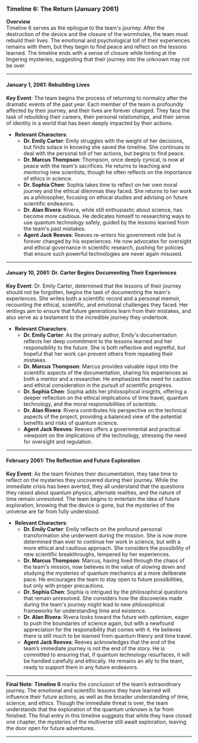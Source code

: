 ### **Timeline 6: The Return (January 2061)**

**Overview**  
Timeline 6 serves as the epilogue to the team's journey. After the destruction of the device and the closure of the wormholes, the team must rebuild their lives. The emotional and psychological toll of their experiences remains with them, but they begin to find peace and reflect on the lessons learned. The timeline ends with a sense of closure while hinting at the lingering mysteries, suggesting that their journey into the unknown may not be over.

---

#### **January 1, 2061: Rebuilding Lives**

**Key Event**: The team begins the process of returning to normalcy after the dramatic events of the past year. Each member of the team is profoundly affected by their journey, and their lives are forever changed. They face the task of rebuilding their careers, their personal relationships, and their sense of identity in a world that has been deeply impacted by their actions.

- **Relevant Characters**:
  - **Dr. Emily Carter**: Emily struggles with the weight of her decisions, but finds solace in knowing she saved the timeline. She continues to deal with the personal toll of her actions, but begins to find peace.
  - **Dr. Marcus Thompson**: Thompson, once deeply cynical, is now at peace with the team's sacrifices. He returns to teaching and mentoring new scientists, though he often reflects on the importance of ethics in science.
  - **Dr. Sophia Chen**: Sophia takes time to reflect on her own moral journey and the ethical dilemmas they faced. She returns to her work as a philosopher, focusing on ethical studies and advising on future scientific endeavors.
  - **Dr. Alan Rivera**: Rivera, while still enthusiastic about science, has become more cautious. He dedicates himself to researching ways to use quantum technology safely, guided by the lessons learned from the team's past mistakes.
  - **Agent Jack Reeves**: Reeves re-enters his government role but is forever changed by his experiences. He now advocates for oversight and ethical governance in scientific research, pushing for policies that ensure such powerful technologies are never again misused.

---

#### **January 10, 2061: Dr. Carter Begins Documenting Their Experiences**

**Key Event**: Dr. Emily Carter, determined that the lessons of their journey should not be forgotten, begins the task of documenting the team's experiences. She writes both a scientific record and a personal memoir, recounting the ethical, scientific, and emotional challenges they faced. Her writings aim to ensure that future generations learn from their mistakes, and also serve as a testament to the incredible journey they undertook.

- **Relevant Characters**:
  - **Dr. Emily Carter**: As the primary author, Emily's documentation reflects her deep commitment to the lessons learned and her responsibility to the future. She is both reflective and regretful, but hopeful that her work can prevent others from repeating their mistakes.
  - **Dr. Marcus Thompson**: Marcus provides valuable input into the scientific aspects of the documentation, sharing his experiences as both a mentor and a researcher. He emphasizes the need for caution and ethical consideration in the pursuit of scientific progress.
  - **Dr. Sophia Chen**: Sophia adds her philosophical insights, offering a deeper reflection on the ethical implications of time travel, quantum technology, and the moral responsibilities of scientists.
  - **Dr. Alan Rivera**: Rivera contributes his perspective on the technical aspects of the project, providing a balanced view of the potential benefits and risks of quantum science.
  - **Agent Jack Reeves**: Reeves offers a governmental and practical viewpoint on the implications of the technology, stressing the need for oversight and regulation.

---

#### **February 2061: The Reflection and Future Exploration**

**Key Event**: As the team finishes their documentation, they take time to reflect on the mysteries they uncovered during their journey. While the immediate crisis has been averted, they all understand that the questions they raised about quantum physics, alternate realities, and the nature of time remain unresolved. The team begins to entertain the idea of future exploration, knowing that the device is gone, but the mysteries of the universe are far from fully understood.

- **Relevant Characters**:
  - **Dr. Emily Carter**: Emily reflects on the profound personal transformation she underwent during the mission. She is now more determined than ever to continue her work in science, but with a more ethical and cautious approach. She considers the possibility of new scientific breakthroughs, tempered by her experiences.
  - **Dr. Marcus Thompson**: Marcus, having lived through the chaos of the team's mission, now believes in the value of slowing down and studying the mysteries of quantum mechanics at a more deliberate pace. He encourages the team to stay open to future possibilities, but only with proper precautions.
  - **Dr. Sophia Chen**: Sophia is intrigued by the philosophical questions that remain unresolved. She considers how the discoveries made during the team's journey might lead to new philosophical frameworks for understanding time and existence.
  - **Dr. Alan Rivera**: Rivera looks toward the future with optimism, eager to push the boundaries of science again, but with a newfound appreciation for the responsibility that comes with it. He believes there is still much to be learned from quantum theory and time travel.
  - **Agent Jack Reeves**: Reeves acknowledges that the end of the team’s immediate journey is not the end of the story. He is committed to ensuring that, if quantum technology resurfaces, it will be handled carefully and ethically. He remains an ally to the team, ready to support them in any future endeavors.

---

**Final Note**: **Timeline 6** marks the conclusion of the team’s extraordinary journey. The emotional and scientific lessons they have learned will influence their future actions, as well as the broader understanding of time, science, and ethics. Though the immediate threat is over, the team understands that the exploration of the quantum unknown is far from finished. The final entry in this timeline suggests that while they have closed one chapter, the mysteries of the multiverse still await exploration, leaving the door open for future adventures.

--- 
